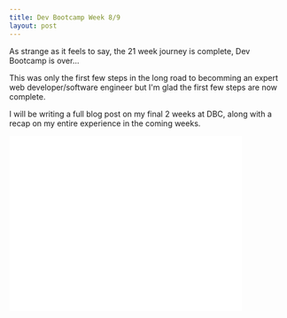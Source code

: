 ```yaml
---
title: Dev Bootcamp Week 8/9
layout: post
---
```


As strange as it feels to say, the 21 week journey is complete, Dev Bootcamp is over&hellip;

This was only the first few steps in the long road to becomming an expert web developer/software engineer but I'm glad the first few steps are now complete.

I will be writing a full blog post on my final 2 weeks at DBC, along with a recap on my entire experience in the coming weeks.


<div class="youtube-video">
<iframe width="420" height="315" src="//www.youtube.com/embed/ft1I5pEVAgg" frameborder="0" allowfullscreen></iframe>
</div>